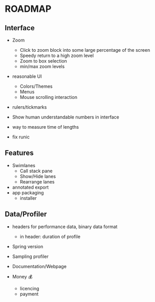 # ROADMAP #

## Interface
- Zoom
	- Click to zoom block into some large percentage of the screen
	- Speedy return to a high zoom level
	- Zoom to box selection
	- min/max zoom levels
- reasonable UI
	- Colors/Themes
	- Menus
	- Mouse scrolling interaction
- rulers/tickmarks
- Show human understandable numbers in interface
- way to measure time of lengths

- fix runic

## Features
- Swimlanes
	- Call stack pane
	- Show/Hide lanes
	- Rearrange lanes
- annotated export
- app packaging
	- installer

## Data/Profiler
- headers for performance data, binary data format
	- in header: duration of profile
- Spring version
- Sampling profiler

- Documentation/Webpage

- Money 💰
	- licencing
	- payment
